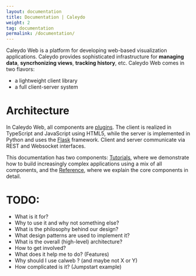 ```yaml
---
layout: documentation
title: Documentation | Caleydo
weight: 2
tag: documentation
permalink: /documentation/
---
```


Caleydo Web is a platform for developing web-based visualization applications. Caleydo provides sophisticated infrastructure for **managing data**, **syncrhonizing views**, **tracking history**, etc. Caleydo Web comes in two flavors: 

 * a lightweight client library
 * a full client-server system
 
# Architecture

In Caleydo Web, all components are [plugins](plugin_mechanism). The client is realized in TypeScript and JavaScript using HTML5, while the server is implemented in Python and uses the [Flask](http://flask.pocoo.org/) framework. Client and server communicate via REST and Websocket interfaces. 

This documentation has two components: [Tutorials](tutorials), where we demonstrate how to build increasingly complex applications using a mix of all components, and the [Reference](reference), where we explain the core components in detail. 

# TODO:

 * What is it for?
 * Why to use it and why not something else?
 * What is the philosophy behind our design?
 * What design patterns are used to implement it?
 * What is the overall (high-level) architecture?
 * How to get involved?
 * What does it help me to do? (Features)
 * Why should I use calweb ? (and maybe not X or Y)
 * How complicated is it? (Jumpstart example)
